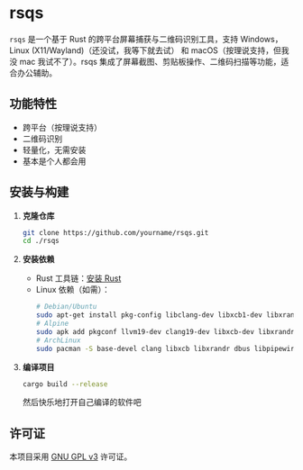 # rsqs

`rsqs` 是一个基于 Rust 的跨平台屏幕捕获与二维码识别工具，支持 Windows，Linux (X11/Wayland)（还没试，我等下就去试） 和 macOS（按理说支持，但我没 mac 我试不了）。rsqs 集成了屏幕截图、剪贴板操作、二维码扫描等功能，适合办公辅助。

## 功能特性

- 跨平台（按理说支持）
- 二维码识别
- 轻量化，无需安装
- 基本是个人都会用

## 安装与构建

1. **克隆仓库**
    ```sh
    git clone https://github.com/yourname/rsqs.git
    cd ./rsqs
    ```

2. **安装依赖**
    - Rust 工具链：[安装 Rust](https://www.rust-lang.org/tools/install)
    - Linux 依赖（如需）：
        ```sh
        # Debian/Ubuntu
        sudo apt-get install pkg-config libclang-dev libxcb1-dev libxrandr-dev libdbus-1-dev libpipewire-0.3-dev libwayland-dev libegl-dev
        # Alpine
        sudo apk add pkgconf llvm19-dev clang19-dev libxcb-dev libxrandr-dev dbus-dev pipewire-dev wayland-dev mesa-dev
        # ArchLinux
        sudo pacman -S base-devel clang libxcb libxrandr dbus libpipewire
        ```

3. **编译项目**
    ```sh
    cargo build --release
    ```

    然后快乐地打开自己编译的软件吧


## 许可证

本项目采用 [GNU GPL v3](LICENSE) 许可证。